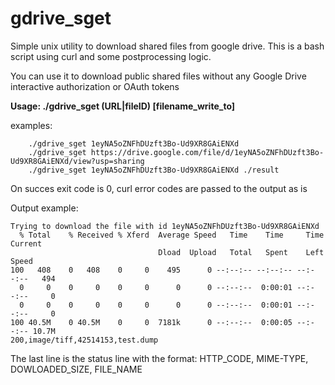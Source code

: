 # gdrive_sget
Simple unix utility to download shared files from google drive. 
This is a bash script using curl and some postprocessing logic.

You can use it to download public shared files without any Google Drive interactive authorization or OAuth tokens

**Usage: ./gdrive_sget (URL|fileID) [filename_write_to]**

examples:
```
    ./gdrive_sget 1eyNA5oZNFhDUzft3Bo-Ud9XR8GAiENXd
    ./gdrive_sget https://drive.google.com/file/d/1eyNA5oZNFhDUzft3Bo-Ud9XR8GAiENXd/view?usp=sharing
    ./gdrive_sget 1eyNA5oZNFhDUzft3Bo-Ud9XR8GAiENXd ./result
```

On succes exit code is 0, curl error codes are passed to the output as is

Output example:
```
Trying to download the file with id 1eyNA5oZNFhDUzft3Bo-Ud9XR8GAiENXd
  % Total    % Received % Xferd  Average Speed   Time    Time     Time  Current
                                 Dload  Upload   Total   Spent    Left  Speed
100   408    0   408    0     0    495      0 --:--:-- --:--:-- --:--:--   494
  0     0    0     0    0     0      0      0 --:--:--  0:00:01 --:--:--     0
  0     0    0     0    0     0      0      0 --:--:--  0:00:01 --:--:--     0
100 40.5M    0 40.5M    0     0  7181k      0 --:--:--  0:00:05 --:--:-- 10.7M
200,image/tiff,42514153,test.dump
```
The last line is the status line with the format: HTTP_CODE, MIME-TYPE, DOWLOADED_SIZE, FILE_NAME

